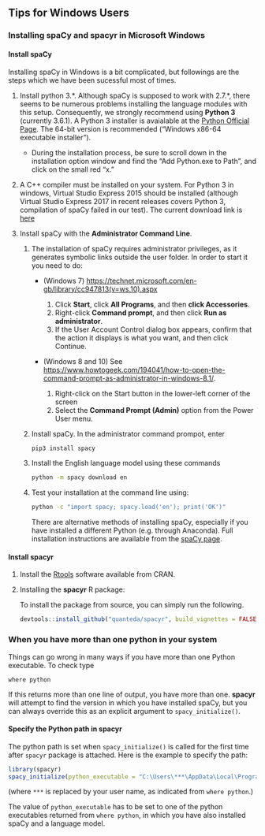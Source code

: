 Tips for Windows Users
----------------------

### Installing spaCy and **spacyr** in Microsoft Windows

#### Install spaCy

Installing spaCy in Windows is a bit complicated, but followings are the
steps which we have been sucessful most of times.

1.  Install python 3.\*. Although spaCy is supposed to work with 2.7.\*,
    there seems to be numerous problems installing the language modules
    with this setup. Consequently, we strongly recommend using **Python
    3** (currently 3.6.1). A Python 3 installer is avaialable at the
    [Python Official
    Page](https://www.python.org/downloads/release/python-361/). The
    64-bit version is recommended (“Windows x86-64 executable
    installer”).
    -   During the installation process, be sure to scroll down in the
        installation option window and find the “Add Python.exe to
        Path”, and click on the small red “x.”
2.  A C++ compiler must be installed on your system. For Python 3 in
    windows, Virtual Studio Express 2015 should be installed (although
    Virtual Studio Express 2017 in recent releases covers Python 3,
    compilation of spaCy failed in our test). The current download link
    is
    [here](https://www.visualstudio.com/post-download-vs/?sku=xdesk&clcid=0x409&telem=ga#)

3.  Install spaCy with the **Administrator Command Line**.
    1.  The installation of spaCy requires administrator privileges, as
        it generates symbolic links outside the user folder. In order to
        start it you need to do:
        -   (Windows 7)
            <https://technet.microsoft.com/en-gb/library/cc947813(v=ws.10).aspx>
            1.  Click **Start**, click **All Programs**, and then
                **click Accessories**.
            2.  Right-click **Command prompt**, and then click **Run as
                administrator**.
            3.  If the User Account Control dialog box appears, confirm
                that the action it displays is what you want, and then
                click Continue.
        -   (Windows 8 and 10) See
            <https://www.howtogeek.com/194041/how-to-open-the-command-prompt-as-administrator-in-windows-8.1/>.

            1.  Right-click on the Start button in the lower-left corner
                of the screen
            2.  Select the **Command Prompt (Admin)** option from the
                Power User menu.

    2.  Install spaCy. In the administrator command prompot, enter

        ``` bash
        pip3 install spacy
        ```

    3.  Install the English language model using these commands

        ``` bash
        python -m spacy download en
        ```

    4.  Test your installation at the command line using:

        ``` bash
        python -c "import spacy; spacy.load('en'); print('OK')"
        ```

        There are alternative methods of installing spaCy, especially if
        you have installed a different Python (e.g. through Anaconda).
        Full installation instructions are available from the [spaCy
        page](https://spacy.io/docs/usage/#source-windows).

#### Install **spacyr**

1.  Install the [Rtools](https://cran.r-project.org/bin/windows/Rtools/)
    software available from CRAN.

2.  Installing the **spacyr** R package:

    To install the package from source, you can simply run the
    following.

    ``` r
    devtools::install_github("quanteda/spacyr", build_vignettes = FALSE)
    ```

### When you have more than one python in your system

Things can go wrong in many ways if you have more than one Python
executable. To check type

    where python

If this returns more than one line of output, you have more than one.
**spacyr** will attempt to find the version in which you have installed
spaCy, but you can always override this as an explicit argument to
`spacy_initialize()`.

#### Specify the Python path in **spacyr**

The python path is set when `spacy_initialize()` is called for the first
time after `spacyr` package is attached. Here is the example to specify
the path:

``` r
library(spacyr)
spacy_initialize(python_executable = "C:\Users\***\AppData\Local\Programs\Python\Python36\python.exe")
```

(where `***` is replaced by your user name, as indicated from
`where python`.)

The value of `python_executable` has to be set to one of the python
executables returned from `where python`, in which you have also
installed spaCy and a language model.

